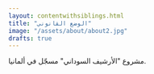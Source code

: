 ```yaml
---
layout: contentwithsiblings.html
title: "الوضع القانوني"
image: "/assets/about/about2.jpg"
drafts: true
---
```


مشروع "الأرشيف السوداني" مسجّل في ألمانيا.
